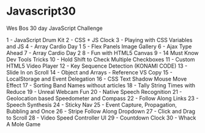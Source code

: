 # Javascript30
Wes Bos 30 day JavaScript Challenge

1 - JavaScript Drum Kit
2 - CSS + JS Clock
3 - Playing with CSS Variables and JS
4 - Array Cardio Day 1
5 - Flex Panels Image Gallery
6 - Ajax Type Ahead
7 - Array Cardio Day 2
8 - Fun with HTML5 Canvas
9 - 14 Must Know Dev Tools Tricks
10 - Hold Shift to Check Multiple Checkboxes
11 - Custom HTML5 Video Player
12 - Key Sequence Detection (KONAMI CODE)
13 - Slide In on Scroll
14 - Object and Arrays - Reference VS Copy
15 - LocalStorage and Event Delegation
16 - CSS Text Shadow Mouse Move Effect
17 - Sorting Band Names without articles
18 - Tally String Times with Reduce
19 - Unreal Webcam Fun
20 - Native Speech Recognition
21 - Geolocation based Speedometer and Compass
22 - Follow Along Links
23 - Speech Synthesis
24 - Sticky Nav
25 - Event Capture, Propagation, Bubbling and Once
26 - Stripe Follow Along Dropdown
27 - Click and Drag to Scroll
28 - Video Speed Controller UI
29 - Countdown Clock
30 - Whack A Mole Game
